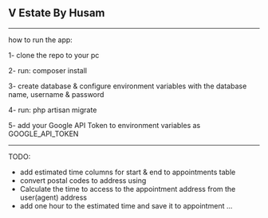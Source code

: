 V Estate By Husam
-------------------------
------------------------
how to run the app:

1- clone the repo to your pc

2- run: composer install

3- create database & configure environment variables with the database name,  username & password

4- run: php artisan migrate

5- add your Google API Token to environment variables as GOOGLE_API_TOKEN

--------------
TODO:
- add estimated time columns for start & end to appointments table
- convert postal codes to address using
- Calculate the time to access to the appointment address from the user(agent) address
- add one hour to the estimated time and save it to appointment
...
